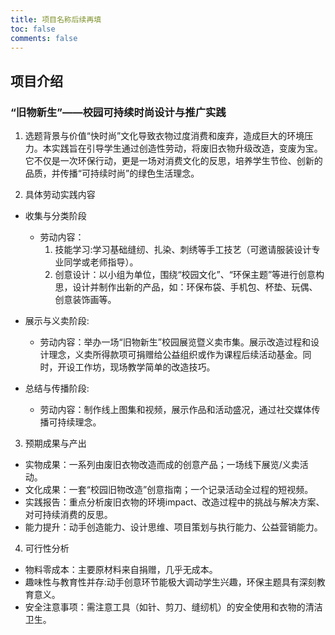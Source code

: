 ```yaml
---
title: 项目名称后续再填
toc: false
comments: false
---
```


## 项目介绍

### “旧物新生”——校园可持续时尚设计与推广实践

1. 选题背景与价值“快时尚”文化导致衣物过度消费和废弃，造成巨大的环境压力。本实践旨在引导学生通过创造性劳动，将废旧衣物升级改造，变废为宝。它不仅是一次环保行动，更是一场对消费文化的反思，培养学生节俭、创新的品质，并传播“可持续时尚”的绿色生活理念。  

2. 具体劳动实践内容
  - 收集与分类阶段
    - 劳动内容：
      1. 技能学习:学习基础缝纫、扎染、刺绣等手工技艺（可邀请服装设计专业同学或老师指导）。  
      2. 创意设计：以小组为单位，围绕“校园文化”、“环保主题”等进行创意构思，设计并制作出新的产品，如：环保布袋、手机包、杯垫、玩偶、创意装饰画等。  

  - 展示与义卖阶段:
    - 劳动内容：举办一场“旧物新生”校园展览暨义卖市集。展示改造过程和设计理念，义卖所得款项可捐赠给公益组织或作为课程后续活动基金。同时，开设工作坊，现场教学简单的改造技巧。
  - 总结与传播阶段:
    - 劳动内容：制作线上图集和视频，展示作品和活动盛况，通过社交媒体传播可持续理念。
3. 预期成果与产出
  - 实物成果：一系列由废旧衣物改造而成的创意产品；一场线下展览/义卖活动。
  - 文化成果：一套“校园旧物改造”创意指南；一个记录活动全过程的短视频。
  - 实践报告：重点分析废旧衣物的环境impact、改造过程中的挑战与解决方案、对可持续消费的反思。
  - 能力提升：动手创造能力、设计思维、项目策划与执行能力、公益营销能力。
4. 可行性分析
  - 物料零成本：主要原材料来自捐赠，几乎无成本。
  - 趣味性与教育性并存:动手创意环节能极大调动学生兴趣，环保主题具有深刻教育意义。
  - 安全注意事项：需注意工具（如针、剪刀、缝纫机）的安全使用和衣物的清洁卫生。
